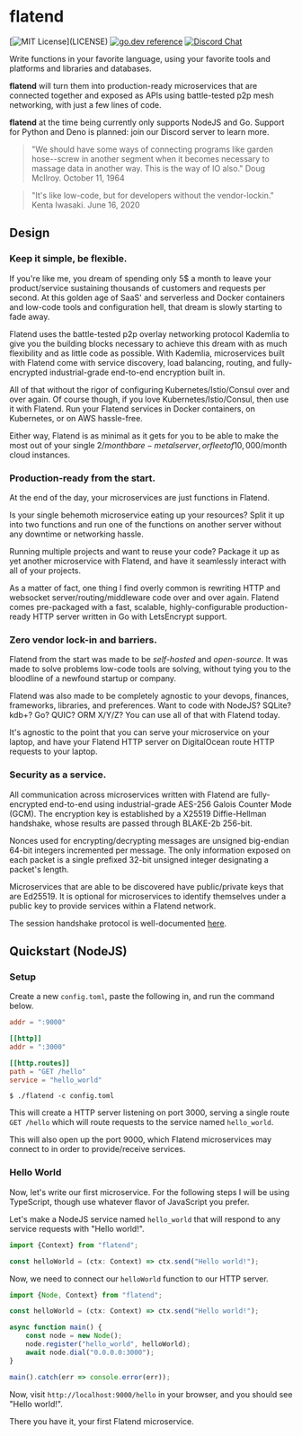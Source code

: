 # flatend

[![MIT License](https://img.shields.io/apm/l/atomic-design-ui.svg?)](LICENSE)
[![go.dev reference](https://img.shields.io/badge/go.dev-reference-007d9c?logo=go&logoColor=white&style=flat-square)](https://pkg.go.dev/github.com/lithdew/flatend)
[![Discord Chat](https://img.shields.io/discord/697002823123992617)](https://discord.gg/HZEbkeQ)

Write functions in your favorite language, using your favorite tools and platforms and libraries and databases.

**flatend** will turn them into production-ready microservices that are connected together and exposed as APIs using battle-tested p2p mesh networking, with just a few lines of code.

**flatend** at the time being currently only supports NodeJS and Go. Support for Python and Deno is planned: join our Discord server to learn more.

> "We should have some ways of connecting programs like garden hose--screw in
  another segment when it becomes necessary to massage data in
  another way. This is the way of IO also."
> Doug McIlroy. October 11, 1964

> "It's like low-code, but for developers without the vendor-lockin." Kenta Iwasaki. June 16, 2020

## Design

### Keep it simple, be flexible.

If you're like me, you dream of spending only 5$ a month to leave your product/service sustaining thousands of customers and requests per second. At this golden age of SaaS' and serverless and Docker containers and low-code tools and configuration hell, that dream is slowly starting to fade away.

Flatend uses the battle-tested p2p overlay networking protocol Kademlia to give you the building blocks necessary to achieve this dream with as much flexibility and as little code as possible. With Kademlia, microservices built with Flatend come with service discovery, load balancing, routing, and fully-encrypted industrial-grade end-to-end encryption built in.

All of that without the rigor of configuring Kubernetes/Istio/Consul over and over again. Of course though, if you love Kubernetes/Istio/Consul, then use it with Flatend. Run your Flatend services in Docker containers, on Kubernetes, or on AWS hassle-free.

Either way, Flatend is as minimal as it gets for you to be able to make the most out of your single 2$/month bare-metal server, or fleet of 10,000$/month cloud instances.

### Production-ready from the start.

At the end of the day, your microservices are just functions in Flatend.

Is your single behemoth microservice eating up your resources? Split it up into two functions and run one of the functions on another server without any downtime or networking hassle.

Running multiple projects and want to reuse your code? Package it up as yet another microservice with Flatend, and have it seamlessly interact with all of your projects.

As a matter of fact, one thing I find overly common is rewriting HTTP and websocket server/routing/middleware code over and over again. Flatend comes pre-packaged with a fast, scalable, highly-configurable production-ready HTTP server written in Go with LetsEncrypt support.

### Zero vendor lock-in and barriers.

Flatend from the start was made to be _self-hosted_ and _open-source_. It was made to solve problems low-code tools are solving, without tying you to the bloodline of a newfound startup or company.

Flatend was also made to be completely agnostic to your devops, finances, frameworks, libraries, and preferences. Want to code with NodeJS? SQLite? kdb+? Go? QUIC? ORM X/Y/Z? You can use all of that with Flatend today.

It's agnostic to the point that you can serve your microservice on your laptop, and have your Flatend HTTP server on DigitalOcean route HTTP requests to your laptop.

### Security as a service.

All communication across microservices written with Flatend are fully-encrypted end-to-end using industrial-grade AES-256 Galois Counter Mode (GCM). The encryption key is established by a X25519 Diffie-Hellman handshake, whose results are passed through BLAKE-2b 256-bit.

Nonces used for encrypting/decrypting messages are unsigned big-endian 64-bit integers incremented per message. The only information exposed on each packet is a single prefixed 32-bit unsigned integer designating a packet's length. 

Microservices that are able to be discovered have public/private keys that are Ed25519. It is optional for microservices to identify themselves under a public key to provide services within a Flatend network.

The session handshake protocol is well-documented [here](https://github.com/lithdew/monte).

## Quickstart (NodeJS)

### Setup

Create a new `config.toml`, paste the following in, and run the command below.

```toml
addr = ":9000"

[[http]]
addr = ":3000"

[[http.routes]]
path = "GET /hello"
service = "hello_world"
```

```shell
$ ./flatend -c config.toml
```

This will create a HTTP server listening on port 3000, serving a single route `GET /hello` which will route requests to the service named `hello_world`.

This will also open up the port 9000, which Flatend microservices may connect to in order to provide/receive services.

### Hello World

Now, let's write our first microservice. For the following steps I will be using TypeScript, though use whatever flavor of JavaScript you prefer.

Let's make a NodeJS service named `hello_world` that will respond to any service requests with "Hello world!".

```typescript
import {Context} from "flatend";

const helloWorld = (ctx: Context) => ctx.send("Hello world!");
```

Now, we need to connect our `helloWorld` function to our HTTP server.

```typescript
import {Node, Context} from "flatend";

const helloWorld = (ctx: Context) => ctx.send("Hello world!");

async function main() {
    const node = new Node();
    node.register("hello_world", helloWorld);
    await node.dial("0.0.0.0:3000");
}

main().catch(err => console.error(err));
``` 

Now, visit `http://localhost:9000/hello` in your browser, and you should see "Hello world!".

There you have it, your first Flatend microservice.